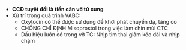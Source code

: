 - **CCĐ tuyệt đối là tiền căn vỡ tử cung**  
- Xử trí trong quá trình VABC:  
	- Oxytocin có thể được sử dụng để khởi phát chuyển dạ, tăng co  
	- CHỐNG CHỈ ĐỊNH Misoprostol trong việc làm chín mùi CTC  
	- Dấu hiệu luôn có trong vỡ TC: Nhịp tim thai giảm kéo dài và nhịp chậm